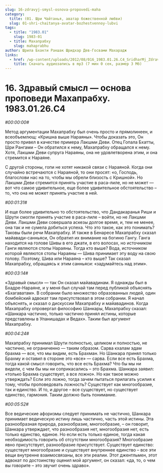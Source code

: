 ```yaml
---
slug: 16-zdravyj-smysl-osnova-propovedi-maha
category:
  title: (01. Шри Чайтанья, аватар божественной любви)
  slug: 01-shri-chaitanya-avatar-bozhestvennoy-lubvi
tags:
  - title: "1983.01"
    slug: 1983-01
  - title: Махапрабху
    slug: mahaprabhu
author: Шрила Бхакти Ракшак Шридхар Дев-Госвами Махарадж
links:
  - href: /wp-content/uploads/2012/08/016_1983.01.26.C4_SridharMj_Zdraviy_smysl_osnova_propovedi_Mahaprabhu.mp3
    title: Скачать аудиозапись в mp3 (7 мин 0 сек, размер 3 Мб)
---
```


# 16. Здравый смысл — основа проповеди Махапрабху. 1983.01.26.C4

*#00:00:00#*

Метод аргументации Махапрабху был очень просто и прямолинеен, и всеобъемлющ: «Кришна выше Нараяны». Чтобы доказать это, Он просто привел в качестве примера Лакшми Деви. Отец Гопала Бхатты, Шри Рангами – Он обратился к нему, Махапрабху обращался к нему. Хотя, Лакшми Деви супруга Нараяны, она не удовлетворена этим, и она стремится к Нараяне.

С другой стороны, гопи не хотят никакой связи с Нараяной. Когда они случайно встречаются с Нараяной, то они просят: «о, Господь, благослови нас на то, чтобы мы обрели близость с Кришной». Но Лакшми Деви стремится принять участие в раса-лиле, но не может — вот что самое удивительное, еще более удивительное обстоятельство – то, что она не может принять участие в ней.

*#00:01:31#*

И еще более удивительно то обстоятельство, что Дандакаранья Риши и Шрути смогли принять участие в раса-лиле – войти, но не Лакшми Деви. Лакшми Деви совершала аскезы долгое время, и, тем не менее, она так и не сумела добиться успеха. Что это такое, как это понимать? Таковы были речи Махапрабху. И также в Бенаресе Махапрабху сказал майавади-санньяси, Он обратил их внимание на богиню Гангу. Ганга находится на голове Шивы в его джати, в его волосах, но источником Ганги являются стопы Нараяны. Тогда кто выше? Вода, источником которой являются стопы Нараяны — Шива принимает эту воду на свою голову. Поэтому, Шива или Нараяна – кто выше? Так сказал Махапрабху, обращаясь к этим санньяси: «задумайтесь над этим».

*#00:03:14#*

«Здравый смысл» — так Он сказал майавадинам. Я однажды был в Бхадре-Нараяне, и у меня был случай там перед публикой объяснять «Бхагаватам». В собрании было множество образованных людей, один бомбейский адвокат там присутствовал в этом собрании. Я начал объяснять, и сказал о дискуссии Махапрабху и майавадинов. Когда Махапрабху опровергал философию Шанкары, Махапрабху сказал: «Шанкара частично, только частично принял истины, которые представлены в Упанишадах и Ведах». Таким был аргумент Махапрабху.

*#00:04:24#*

Махапрабху принимал Шрути полностью, целиком и полностью, не частично, не ограниченно — таким образом. Сарва кхалам эдам брахма — все, что мы видим, есть Брахман. Но Шанкара принял только Брахму и оставил в стороне это «все» — сарва. Если все есть Брахма, тогда какой смысл говорить, что все есть Брахма? Что бы мы ни видели, с чем бы мы ни соприкасались – это Брахма. Шанкара заявил: «только Брахма существует, а все ложно». Но как такое можно утверждать? Если это ложно, тогда зачем пытаться прилагать усилия к тому, чтобы проповедовать ложность? Существует как многообразие, так и единство. И то, и другое – все существует, но существует единство, гармония. Таким должно быть понимание.

*#00:05:52#*

Все ведические афоризмы следует принимать не частично, Шанкара принимает ведическую истину лишь частично, часть этой истины. Эта разнообразная природа, разнообразие, многообразие, – он говорит, Шанкара утверждает, что разнообразия нет, многообразия нет, есть только единство, единое. Но если есть только единое, тогда какая необходимость говорить об отсутствии многообразия? Многообразие явно присутствует, разнообразие присутствует. Существует единство: существует многообразие и существует внутреннее единство – все эти вещи внутренне взаимосвязаны, все эти реалии. Этот джентльмен, этот адвокат по достоинству оценил мой аргумент, он сказал: «да, то, о чем вы говорите – это звучит очень здраво».

